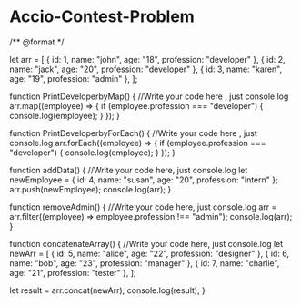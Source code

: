 # Accio-Contest-Problem

/** @format */

let arr = [
  { id: 1, name: "john", age: "18", profession: "developer" },
  { id: 2, name: "jack", age: "20", profession: "developer" },
  { id: 3, name: "karen", age: "19", profession: "admin" },
];

function PrintDeveloperbyMap() {
  //Write your code here , just console.log
   arr.map((employee) => {
    if (employee.profession === "developer") {
      console.log(employee);
    }
  });
}

function PrintDeveloperbyForEach() {
  //Write your code here , just console.log
   arr.forEach((employee) => {
    if (employee.profession === "developer") {
      console.log(employee);
    }
  });
}

function addData() {
  //Write your code here, just console.log
   let newEmployee = { id: 4, name: "susan", age: "20", profession: "intern" };
  arr.push(newEmployee);
  console.log(arr);
}

function removeAdmin() {
  //Write your code here, just console.log
    arr = arr.filter((employee) => employee.profession !== "admin");
  console.log(arr);
}

function concatenateArray() {
  //Write your code here, just console.log
   let newArr = [
    { id: 5, name: "alice", age: "22", profession: "designer" },
    { id: 6, name: "bob", age: "23", profession: "manager" },
    { id: 7, name: "charlie", age: "21", profession: "tester" },
  ];

  let result = arr.concat(newArr);
  console.log(result);
}
